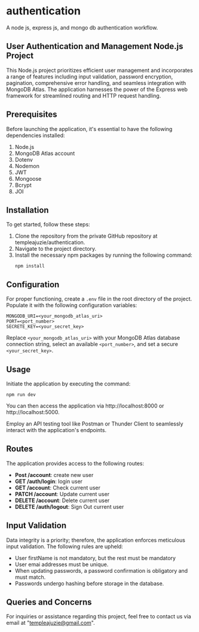 # authentication

A node js, express js, and mongo db authentication workflow.

## User Authentication and Management Node.js Project

This Node.js project prioritizes efficient user management and incorporates a range of features including input validation, password encryption, pagination, comprehensive error handling, and seamless integration with MongoDB Atlas. The application harnesses the power of the Express web framework for streamlined routing and HTTP request handling.

## Prerequisites

Before launching the application, it's essential to have the following dependencies installed:

1. Node.js
2. MongoDB Atlas account
3. Dotenv
4. Nodemon
5. JWT
6. Mongoose
7. Bcrypt
8. JOI

## Installation

To get started, follow these steps:

1. Clone the repository from the private GitHub repository at templeajuzie/authentication.
2. Navigate to the project directory.
3. Install the necessary npm packages by running the following command:
   ```shell
   npm install
   ```

## Configuration

For proper functioning, create a `.env` file in the root directory of the project. Populate it with the following configuration variables:

```env
MONGODB_URI=<your_mongodb_atlas_uri>
PORT=<port_number>
SECRETE_KEY=<your_secret_key>
```

Replace `<your_mongodb_atlas_uri>` with your MongoDB Atlas database connection string, select an available `<port_number>`, and set a secure `<your_secret_key>`.

## Usage

Initiate the application by executing the command:

```shell
npm run dev
```

You can then access the application via http://localhost:8000 or http://localhost:5000.

Employ an API testing tool like Postman or Thunder Client to seamlessly interact with the application's endpoints.

## Routes

The application provides access to the following routes:

- **Post /account**: create new user
- **GET /auth/login**: login user
- **GET /account**: Check current user
- **PATCH /account**: Update current user
- **DELETE /account**: Delete current user
- **DELETE /auth/logout**: Sign Out current user

## Input Validation

Data integrity is a priority; therefore, the application enforces meticulous input validation. The following rules are upheld:

- User firstName is not mandatory, but the rest must be mandatory
- User emai addresses must be unique.
- When updating passwords, a password confirmation is obligatory and must match.
- Passwords undergo hashing before storage in the database.

## Queries and Concerns

For inquiries or assistance regarding this project, feel free to contact us via email at "templeajuzie@gmail.com".
